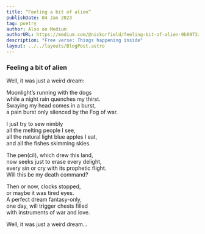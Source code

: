 ```yaml
---
title: “Feeling a bit of alien”
publishDate: 04 Jan 2023
tag: poetry
author: Also on Medium
authorURL: https://medium.com/@nickorfield/feeling-bit-of-alien-9b0973aad599
description: "Free verse: Things happening inside"
layout: ../../layouts/BlogPost.astro
---
```


### **Feeling a bit of alien**

Well, it was just a weird dream:

Moonlight’s running with the dogs\
while a night rain quenches my thirst.\
Swaying my head comes in a burst,\
a pain burst only silenced by the Fog of war.

I just try to sew nimbly\
all the melting people I see,\
all the natural light blue apples I eat,\
and all the fishes skimming skies.

The pen(cil), which drew this land,\
now seeks just to erase every delight,\
every sin or cry with its prophetic flight.\
Will this be my death command?

Then or now, clocks stopped,\
or maybe it was tired eyes.\
A perfect dream fantasy-only,\
one day, will trigger chests filled\
with instruments of war and love.

Well, it was just a weird dream…
